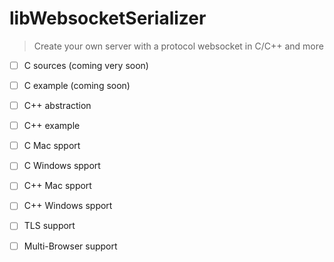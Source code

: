 # libWebsocketSerializer
  > Create your own server with a protocol websocket in C/C++ and more

- [ ] C sources (coming very soon)
- [ ] C example (coming soon)
- [ ] C++ abstraction
- [ ] C++ example
- [ ] C Mac spport
- [ ] C Windows spport
- [ ] C++ Mac spport
- [ ] C++ Windows spport
- [ ] TLS support
- [ ] Multi-Browser support

